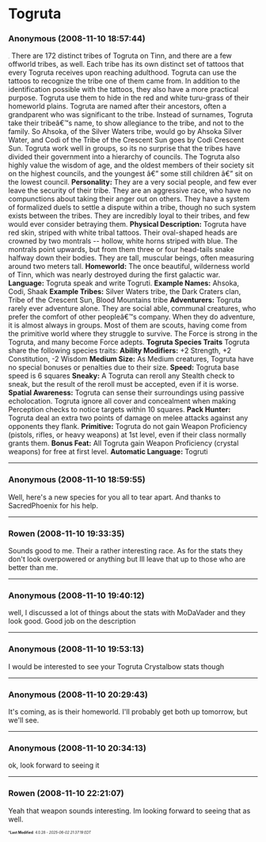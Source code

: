 # Togruta

### **Anonymous** (2008-11-10 18:57:44)

**<span style="font-size: 0.05em;">Togruta</span>**
There are 172 distinct tribes of Togruta on Tinn, and there are a few offworld tribes, as well. Each tribe has its own distinct set of tattoos that every Togruta receives upon reaching adulthood. Togruta can use the tattoos to recognize the tribe one of them came from.
In addition to the identification possible with the tattoos, they also have a more practical purpose. Togruta use them to hide in the red and white turu-grass of their homeworld plains.
Togruta are named after their ancestors, often a grandparent who was significant to the tribe. Instead of surnames, Togruta take their tribeâ€™s name, to show allegiance to the tribe, and not to the family. So Ahsoka, of the Silver Waters tribe, would go by Ahsoka Silver Water, and Codi of the Tribe of the Crescent Sun goes by Codi Crescent Sun.
Togruta work well in groups, so its no surprise that the tribes have divided their government into a hierarchy of councils. The Togruta also highly value the wisdom of age, and the oldest members of their society sit on the highest councils, and the youngest â€” some still children â€” sit on the lowest council.
**Personality:** They are a very social people, and few ever leave the security of their tribe. They are an aggressive race, who have no compunctions about taking their anger out on others. They have a system of formalized duels to settle a dispute within a tribe, though no such system exists between the tribes. They are incredibly loyal to their tribes, and few would ever consider betraying them.
**Physical Description:** Togruta have red skin, striped with white tribal tattoos. Their oval-shaped heads are crowned by two montrals -- hollow, white horns striped with blue. The montrals point upwards, but from them three or four head-tails snake halfway down their bodies. They are tall, muscular beings, often measuring around two meters tall.
**Homeworld:** The once beautiful, wilderness world of Tinn, which was nearly destroyed during the first galactic war.
**Language:** Togruta speak and write Togruti.
**Example Names:** Ahsoka, Codi, Shaak
**Example Tribes:** Silver Waters tribe, the Dark Craters clan, Tribe of the Crescent Sun, Blood Mountains tribe
**Adventurers:** Togruta rarely ever adventure alone. They are social able, communal creatures, who prefer the comfort of other peopleâ€™s company. When they do adventure, it is almost always in groups. Most of them are scouts, having come from the primitive world where they struggle to survive. The Force is strong in the Togruta, and many become Force adepts.
**Togruta Species Traits** 
Togruta share the following species traits:
**Ability Modifiers:** +2 Strength, +2 Constitution, -2 Wisdom
**Medium Size:** As Medium creatures, Togruta have no special bonuses or penalties due to their size.
**Speed:** Togruta base speed is 6 squares
**Sneaky:** A Togruta can reroll any Stealth check to sneak, but the result of the reroll must be accepted, even if it is worse.
**Spatial Awareness:** Togruta can sense their surroundings using passive echolocation. Togruta ignore all cover and concealment when making Perception checks to notice targets within 10 squares.
**Pack Hunter:** Togruta deal an extra two points of damage on melee attacks against any opponents they flank.
**Primitive:** Togruta do not gain Weapon Proficiency (pistols, rifles, or heavy weapons) at 1st level, even if their class normally grants them.
**Bonus Feat:** All Togruta gain Weapon Proficiency (crystal weapons) for free at first level.
**Automatic Language:** Togruti

---

### **Anonymous** (2008-11-10 18:59:55)

Well, here's a new species for you all to tear apart.
And thanks to SacredPhoenix for his help.

---

### **Rowen** (2008-11-10 19:33:35)

Sounds good to me. Their a rather interesting race. As for the stats they don't look overpowered or anything but Ill leave that up to those who are better than me.

---

### **Anonymous** (2008-11-10 19:40:12)

well, I discussed a lot of things about the stats with MoDaVader and they look good.
Good job on the description

---

### **Anonymous** (2008-11-10 19:53:13)

I would be interested to see your Togruta Crystalbow stats though

---

### **Anonymous** (2008-11-10 20:29:43)

It's coming, as is their homeworld. I'll probably get both up tomorrow, but we'll see.

---

### **Anonymous** (2008-11-10 20:34:13)

ok, look forward to seeing it

---

### **Rowen** (2008-11-10 22:21:07)

Yeah that weapon sounds interesting. Im looking forward to seeing that as well.



<span style="font-size: 0.5em;">***Last Modified**: 4.0.28 - *2025-06-02 21:37:19 EDT*</span>